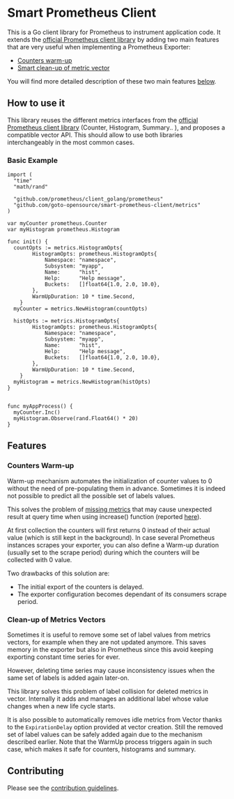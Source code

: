 
# Smart Prometheus Client

This is a Go client library for Prometheus to instrument application code. 
It extends the [official Prometheus client library](https://github.com/prometheus/client_golang) by adding two main features that are very useful when implementing a Prometheus Exporter:

- [Counters warm-up]((#counters-warm-up))
- [Smart clean-up of metric vector](#clean-up-of-metrics-vectors)

You will find more detailed description of these two main features [below](#features).

## How to use it

This library reuses the different metrics interfaces from the [official Prometheus client library](https://github.com/prometheus/client_golang) (Counter, Histogram, Summary.. ), and proposes a compatible vector API. This should allow to use both libraries interchangeably in the most common cases.


### Basic Example

```golang
import ( 
  "time"
  "math/rand"

  "github.com/prometheus/client_golang/prometheus"
  "github.com/goto-opensource/smart-prometheus-client/metrics"
)

var myCounter prometheus.Counter
var myHistogram prometheus.Histogram

func init() {
  countOpts := metrics.HistogramOpts{
		HistogramOpts: prometheus.HistogramOpts{
			Namespace: "namespace",
			Subsystem: "myapp",
			Name:      "hist",
			Help:      "Help message",
			Buckets:   []float64{1.0, 2.0, 10.0},
		},
		WarmUpDuration: 10 * time.Second,
	}
  myCounter = metrics.NewHistogram(countOpts)

  histOpts := metrics.HistogramOpts{
		HistogramOpts: prometheus.HistogramOpts{
			Namespace: "namespace",
			Subsystem: "myapp",
			Name:      "hist",
			Help:      "Help message",
			Buckets:   []float64{1.0, 2.0, 10.0},
		},
		WarmUpDuration: 10 * time.Second,
	}
  myHistogram = metrics.NewHistogram(histOpts)
}


func myAppProcess() {
  myCounter.Inc()
  myHistogram.Observe(rand.Float64() * 20)
}

```

## Features

### Counters Warm-up

Warm-up mechanism automates the initialization of counter values to 0 without the need of pre-populating them in advance.
Sometimes it is indeed not possible to predict all the possible set of labels values.

This solves the problem of [missing metrics](https://prometheus.io/docs/practices/instrumentation/#avoid-missing-metrics) that may cause unexpected result at query time when using increase() function (reported [here](https://github.com/prometheus/prometheus/issues/1673)).

At first collection the counters will first returns 0 instead of their actual value (which is still kept in the background).
In case several Prometheus instances scrapes your exporter, you can also define a Warm-up duration (usually set to the scrape period) during which the counters will be collected with 0 value.

Two drawbacks of this solution are:
- The initial export of the counters is delayed.
- The exporter configuration becomes dependant of its consumers scrape period.


### Clean-up of Metrics Vectors

Sometimes it is useful to remove some set of label values from metrics vectors, for example when they are not updated anymore. This saves memory in the exporter but also in Prometheus since this avoid keeping exporting constant time series for ever.

However, deleting time series may cause inconsistency issues when the same set of labels is added again later-on.

This library solves this problem of label collision for deleted metrics in vector. Internally it adds and manages an additional label whose value changes when a new life cycle starts.

It is also possible to automatically removes idle metrics from Vector thanks to the `ExpirationDelay` option provided at vector creation. Still the removed set of label values can be safely added again due to the mechanism described earlier. Note that the WarmUp process triggers again in such case, which makes it safe for counters, histograms and summary.

## Contributing

Please see the [contribution guidelines](CONTRIBUTING.md).
